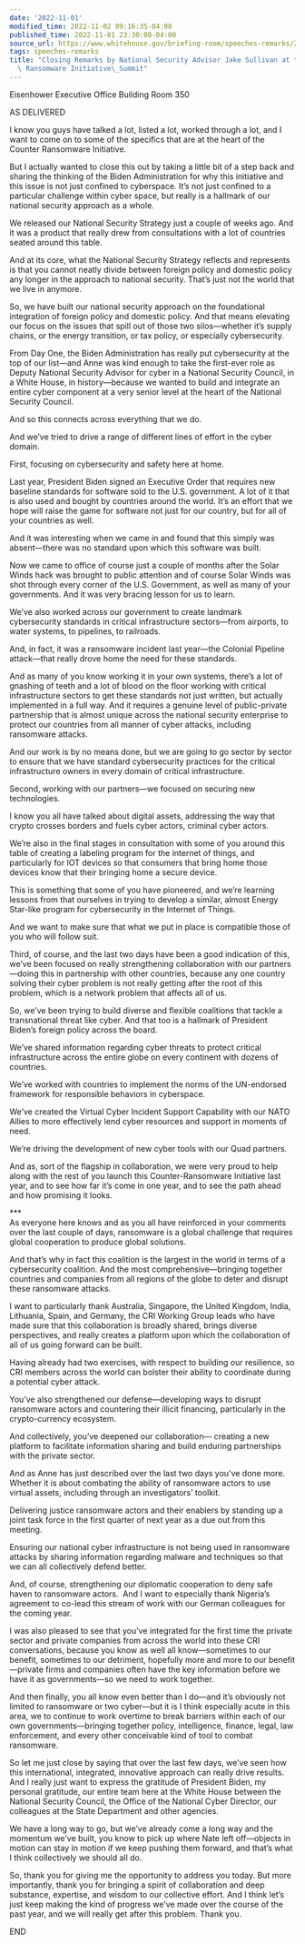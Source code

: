 ```yaml
---
date: '2022-11-01'
modified_time: 2022-11-02 09:16:35-04:00
published_time: 2022-11-01 23:30:00-04:00
source_url: https://www.whitehouse.gov/briefing-room/speeches-remarks/2022/11/01/closing-remarks-by-national-security-advisor-jake-sullivan-at-the-counter-ransomware-initiative-summit/
tags: speeches-remarks
title: "Closing Remarks by National Security Advisor Jake Sullivan at the Counter\
  \ Ransomware Initiative\_Summit"
---
```

 
Eisenhower Executive Office Building Room 350

AS DELIVERED

I know you guys have talked a lot, listed a lot, worked through a lot,
and I want to come on to some of the specifics that are at the heart of
the Counter Ransomware Initiative.  
  
But I actually wanted to close this out by taking a little bit of a step
back and sharing the thinking of the Biden Administration for why this
initiative and this issue is not just confined to cyberspace. It’s not
just confined to a particular challenge within cyber space, but really
is a hallmark of our national security approach as a whole.  
  
We released our National Security Strategy just a couple of weeks ago.
And it was a product that really drew from consultations with a lot of
countries seated around this table.  
  
And at its core, what the National Security Strategy reflects and
represents is that you cannot neatly divide between foreign policy and
domestic policy any longer in the approach to national security. That’s
just not the world that we live in anymore.  
  
So, we have built our national security approach on the foundational
integration of foreign policy and domestic policy. And that means
elevating our focus on the issues that spill out of those two
silos—whether it’s supply chains, or the energy transition, or tax
policy, or especially cybersecurity.  
  
From Day One, the Biden Administration has really put cybersecurity at
the top of our list—and Anne was kind enough to take the first-ever role
as Deputy National Security Advisor for cyber in a National Security
Council, in a White House, in history—because we wanted to build and
integrate an entire cyber component at a very senior level at the heart
of the National Security Council.  
  
And so this connects across everything that we do.  
  
And we’ve tried to drive a range of different lines of effort in the
cyber domain.  
  
First, focusing on cybersecurity and safety here at home.  
  
Last year, President Biden signed an Executive Order that requires new
baseline standards for software sold to the U.S. government. A lot of it
that is also used and bought by countries around the world. It’s an
effort that we hope will raise the game for software not just for our
country, but for all of your countries as well.    
  
And it was interesting when we came in and found that this simply was
absent—there was no standard upon which this software was built.  
  
Now we came to office of course just a couple of months after the Solar
Winds hack was brought to public attention and of course Solar Winds was
shot through every corner of the U.S. Government, as well as many of
your governments. And it was very bracing lesson for us to learn.  
  
We’ve also worked across our government to create landmark cybersecurity
standards in critical infrastructure sectors—from airports, to water
systems, to pipelines, to railroads.  
  
And, in fact, it was a ransomware incident last year—the Colonial
Pipeline attack—that really drove home the need for these standards.  
  
And as many of you know working it in your own systems, there’s a lot of
gnashing of teeth and a lot of blood on the floor working with critical
infrastructure sectors to get these standards not just written, but
actually implemented in a full way. And it requires a genuine level of
public-private partnership that is almost unique across the national
security enterprise to protect our countries from all manner of cyber
attacks, including ransomware attacks.  
  
And our work is by no means done, but we are going to go sector by
sector to ensure that we have standard cybersecurity practices for the
critical infrastructure owners in every domain of critical
infrastructure.  
  
Second, working with our partners—we focused on securing new
technologies.  
  
I know you all have talked about digital assets, addressing the way that
crypto crosses borders and fuels cyber actors, criminal cyber actors.  
  
We’re also in the final stages in consultation with some of you around
this table of creating a labeling program for the internet of things,
and particularly for IOT devices so that consumers that bring home those
devices know that their bringing home a secure device.  
  
This is something that some of you have pioneered, and we’re learning
lessons from that ourselves in trying to develop a similar, almost
Energy Star-like program for cybersecurity in the Internet of Things.  
  
And we want to make sure that what we put in place is compatible those
of you who will follow suit.     
  
Third, of course, and the last two days have been a good indication of
this, we’ve been focused on really strengthening collaboration with our
partners—doing this in partnership with other countries, because any one
country solving their cyber problem is not really getting after the root
of this problem, which is a network problem that affects all of us.  
  
So, we’ve been trying to build diverse and flexible coalitions that
tackle a transnational threat like cyber. And that too is a hallmark of
President Biden’s foreign policy across the board.  
  
We’ve shared information regarding cyber threats to protect critical
infrastructure across the entire globe on every continent with dozens of
countries.  
  
We’ve worked with countries to implement the norms of the UN-endorsed
framework for responsible behaviors in cyberspace.  
  
We’ve created the Virtual Cyber Incident Support Capability with our
NATO Allies to more effectively lend cyber resources and support in
moments of need.  
  
We’re driving the development of new cyber tools with our Quad
partners.  
  
And as, sort of the flagship in collaboration, we were very proud to
help along with the rest of you launch this Counter-Ransomware
Initiative last year, and to see how far it’s come in one year, and to
see the path ahead and how promising it looks.

\*\*\*  
As everyone here knows and as you all have reinforced in your comments
over the last couple of days, ransomware is a global challenge that
requires global cooperation to produce global solutions.  
  
And that’s why in fact this coalition is the largest in the world in
terms of a cybersecurity coalition. And the most comprehensive—bringing
together countries and companies from all regions of the globe to deter
and disrupt these ransomware attacks.

I want to particularly thank Australia, Singapore, the United Kingdom,
India, Lithuania, Spain, and Germany, the CRI Working Group leads who
have made sure that this collaboration is broadly shared, brings diverse
perspectives, and really creates a platform upon which the collaboration
of all of us going forward can be built. 

Having already had two exercises, with respect to building our
resilience, so CRI members across the world can bolster their ability to
coordinate during a potential cyber attack.  
  
You’ve also strengthened our defense—developing ways to disrupt
ransomware actors and countering their illicit financing, particularly
in the crypto-currency ecosystem.  
  
And collectively, you’ve deepened our collaboration— creating a new
platform to facilitate information sharing and build enduring
partnerships with the private sector.   
  
And as Anne has just described over the last two days you’ve done more.
Whether it is about combating the ability of ransomware actors to use
virtual assets, including through an investigators’ toolkit.  
  
Delivering justice ransomware actors and their enablers by standing up a
joint task force in the first quarter of next year as a due out from
this meeting.

Ensuring our national cyber infrastructure is not being used in
ransomware attacks by sharing information regarding malware and
techniques so that we can all collectively defend better.

And, of course, strengthening our diplomatic cooperation to deny safe
haven to ransomware actors.  And I want to especially thank Nigeria’s
agreement to co-lead this stream of work with our German colleagues for
the coming year.  
  
I was also pleased to see that you’ve integrated for the first time the
private sector and private companies from across the world into these
CRI conversations, because you know as well all know—sometimes to our
benefit, sometimes to our detriment, hopefully more and more to our
benefit—private firms and companies often have the key information
before we have it as governments—so we need to work together.  
  
And then finally, you all know even better than I do—and it’s obviously
not limited to ransomware or two cyber—but it is I think especially
acute in this area, we to continue to work overtime to break barriers
within each of our own governments—bringing together policy,
intelligence, finance, legal, law enforcement, and every other
conceivable kind of tool to combat ransomware.  
  
So let me just close by saying that over the last few days, we’ve seen
how this international, integrated, innovative approach can really drive
results. And I really just want to express the gratitude of President
Biden, my personal gratitude, our entire team here at the White House
between the National Security Council, the Office of the National Cyber
Director, our colleagues at the State Department and other agencies.  
  
We have a long way to go, but we’ve already come a long way and the
momentum we’ve built, you know to pick up where Nate left off—objects in
motion can stay in motion if we keep pushing them forward, and that’s
what I think collectively we should all do.  
  
So, thank you for giving me the opportunity to address you today. But
more importantly, thank you for bringing a spirit of collaboration and
deep substance, expertise, and wisdom to our collective effort. And I
think let’s just keep making the kind of progress we’ve made over the
course of the past year, and we will really get after this problem.
Thank you.

END
